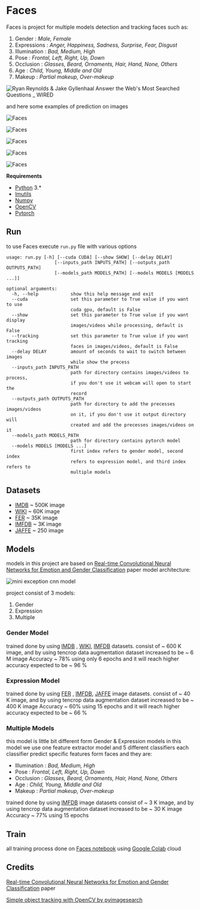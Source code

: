 
# Faces
Faces is project for multiple models detection and tracking faces such as:
1.  Gender : _Male, Female_
2.  Expressions : _Anger, Happiness, Sadness, Surprise, Fear, Disgust_
3.  Illumination : _Bad, Medium, High_
4.  Pose : _Frontal, Left, Right, Up, Down_
5.  Occlusion : _Glasses, Beard, Ornaments, Hair, Hand, None, Others_
6.  Age : _Child, Young, Middle and Old_
7.  Makeup : _Partial makeup, Over-makeup_


![Ryan Reynolds & Jake Gyllenhaal Answer the Web's Most Searched Questions _ WIRED](https://github.com/DiaaZiada/Faces/blob/master/outputs/result.gif) 

and here some examples of prediction on images

![Faces](https://github.com/DiaaZiada/Faces/blob/master/outputs/output_64247356_2248496652127382_3579464820719159220_n.jpg)

![Faces](https://github.com/DiaaZiada/Faces/blob/master/outputs/output_59144945_138097180690991_3236186259228474426_n.jpg)

![Faces](https://github.com/DiaaZiada/Faces/blob/master/outputs/output_55823662_2165766590171098_5989420157986120831_n.jpg)


![Faces](https://github.com/DiaaZiada/Faces/blob/master/outputs/output_56587697_135756350875054_112859982193896992_n.jpg)

![Faces](https://github.com/DiaaZiada/Faces/blob/master/outputs/output_56962151_376686736513461_5038117583971613094_n.jpg)


****Requirements****
 - [Python](https://www.python.org/) 3.*
 - [Imutils](https://pypi.org/project/imutils/)
 - [Numpy](http://www.numpy.org/)
 - [OpenCV](https://opencv.org/)
 - [Pytorch](https://pytorch.org/)

## Run
to use Faces execute `run.py` file with  various options
```
usage: run.py [-h] [--cuda CUDA] [--show SHOW] [--delay DELAY]
                  [--inputs_path INPUTS_PATH] [--outputs_path OUTPUTS_PATH]
                  [--models_path MODELS_PATH] [--models MODELS [MODELS ...]]

optional arguments:
  -h, --help            show this help message and exit
  --cuda                set this parameter to True value if you want to use
                        cuda gpu, default is False
  --show                set this parameter to True value if you want display
                        images/videos while processing, default is False
  --tracking            set this parameter to True value if you want tracking
                        faces in images/videos, default is False
  --delay DELAY         amount of seconds to wait to switch between images
                        while show the precess
  --inputs_path INPUTS_PATH
                        path for directory contains images/videos to process,
                        if you don't use it webcam will open to start the
                        record
  --outputs_path OUTPUTS_PATH
                        path for directory to add the precesses images/videos
                        on it, if you don't use it output directory will
                        created and add the precesses images/videos on it
  --models_path MODELS_PATH
                        path for directory contains pytorch model
  --models MODELS [MODELS ...]
                        first index refers to gender model, second index
                        refers to expression model, and third index refers to
                        multiple models
```
   

## Datasets
* [IMDB](https://data.vision.ee.ethz.ch/cvl/rrothe/imdb-wiki/) ~ 500K image
* [WIKI](https://data.vision.ee.ethz.ch/cvl/rrothe/imdb-wiki/) ~ 60K image
* [FER](https://www.kaggle.com/c/challenges-in-representation-learning-facial-expression-recognition-challenge/data) ~ 35K image
* [IMFDB](http://cvit.iiit.ac.in/projects/IMFDB/) ~ 3K image
* [JAFFE](http://www.kasrl.org/jaffe.html) ~ 250 image


## Models
models in this project are based on [Real-time Convolutional Neural Networks for Emotion and Gender Classification](https://arxiv.org/pdf/1710.07557.pdf) paper
model architecture: 

![mini exception cnn model](https://github.com/DiaaZiada/Faces/blob/master/images/mini_exception_cnn_model.png)

project consist of 3 models:
	

 1. Gender
 2. Expression
 3. Multiple

### Gender Model
trained done by using [IMDB](https://data.vision.ee.ethz.ch/cvl/rrothe/imdb-wiki/) , [WIKI](https://data.vision.ee.ethz.ch/cvl/rrothe/imdb-wiki/),  [IMFDB](http://cvit.iiit.ac.in/projects/IMFDB/)  datasets. consist of ~ 600 K image, and by using tencrop data augmentation dataset increased to be ~ 6 M image 
Accuracy ~ 78% using only 6 epochs and it will reach higher accuracy expected to be ~ 96 %

### Expression Model
trained done by using [FER](https://www.kaggle.com/c/challenges-in-representation-learning-facial-expression-recognition-challenge/data) , [IMFDB](http://cvit.iiit.ac.in/projects/IMFDB/), [JAFFE](http://www.kasrl.org/jaffe.html)  image datasets. consist of ~ 40 K image, and by using tencrop data augmentation dataset increased to be ~ 400 K image 
Accuracy ~ 60% using 15 epochs and it will reach higher accuracy expected to be ~ 66 %

### Multiple Models
this model is little bit different form Gender & Expression models 
in this model we use one feature extractor model and 5 different classifiers each classifier predict specific features form faces and they are:
* Illumination : _Bad, Medium, High_
*  Pose : _Frontal, Left, Right, Up, Down_
*  Occlusion : _Glasses, Beard, Ornaments, Hair, Hand, None, Others_
*  Age : _Child, Young, Middle and Old_
*  Makeup : _Partial makeup, Over-makeup_

trained done by using [IMFDB](http://cvit.iiit.ac.in/projects/IMFDB/) image datasets consist of ~ 3 K image, and by using tencrop data augmentation dataset increased to be ~ 30 K image 
Accuracy ~ 77% using 15 epochs
## Train
all training process done on [Faces notebook](https://github.com/DiaaZiada/Faces/blob/master/Faces.ipynb) using [Google Colab](https://colab.research.google.com) cloud 
## Credits

[Real-time Convolutional Neural Networks for Emotion and Gender Classification](https://arxiv.org/pdf/1710.07557.pdf) paper

[Simple object tracking with OpenCV by  pyimagesearch](https://www.pyimagesearch.com/2018/07/23/simple-object-tracking-with-opencv/)

